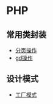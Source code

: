 # PHP

## 常用类封装
* [分页操作](./common-class/page.class.php)
* [gd操作](./common-class/gd.class.php)

## 设计模式
* [工厂模式](./design-patterns/factory)